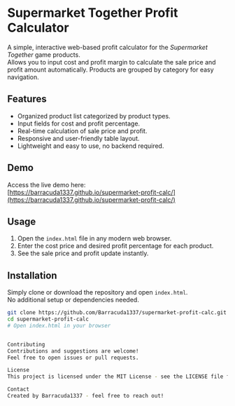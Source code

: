 # Supermarket Together Profit Calculator

A simple, interactive web-based profit calculator for the *Supermarket Together* game products.  
Allows you to input cost and profit margin to calculate the sale price and profit amount automatically. Products are grouped by category for easy navigation.

## Features

- Organized product list categorized by product types.
- Input fields for cost and profit percentage.
- Real-time calculation of sale price and profit.
- Responsive and user-friendly table layout.
- Lightweight and easy to use, no backend required.

## Demo

Access the live demo here:  
[https://barracuda1337.github.io/supermarket-profit-calc/](https://barracuda1337.github.io/supermarket-profit-calc/)

## Usage

1. Open the `index.html` file in any modern web browser.  
2. Enter the cost price and desired profit percentage for each product.  
3. See the sale price and profit update instantly.

## Installation

Simply clone or download the repository and open `index.html`.  
No additional setup or dependencies needed.

```bash
git clone https://github.com/Barracuda1337/supermarket-profit-calc.git
cd supermarket-profit-calc
# Open index.html in your browser


Contributing
Contributions and suggestions are welcome!
Feel free to open issues or pull requests.

License
This project is licensed under the MIT License - see the LICENSE file for details.

Contact
Created by Barracuda1337 - feel free to reach out!
